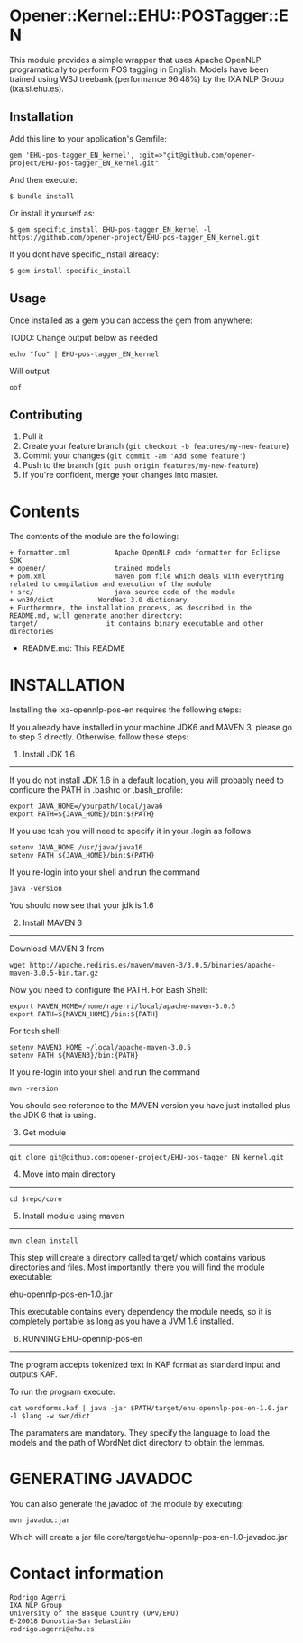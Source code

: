 # Opener::Kernel::EHU::POSTagger::EN

This module provides a simple wrapper that uses Apache OpenNLP
programatically to perform POS tagging in English.
Models have been trained using WSJ treebank (performance 96.48%)
by the IXA NLP Group (ixa.si.ehu.es).

## Installation

Add this line to your application's Gemfile:

    gem 'EHU-pos-tagger_EN_kernel', :git=>"git@github.com/opener-project/EHU-pos-tagger_EN_kernel.git"

And then execute:

    $ bundle install

Or install it yourself as:

    $ gem specific_install EHU-pos-tagger_EN_kernel -l https://github.com/opener-project/EHU-pos-tagger_EN_kernel.git


If you dont have specific_install already:

    $ gem install specific_install

## Usage

Once installed as a gem you can access the gem from anywhere:


TODO: Change output below as needed
````shell
echo "foo" | EHU-pos-tagger_EN_kernel
````

Will output

````
oof
````

## Contributing

1. Pull it
2. Create your feature branch (`git checkout -b features/my-new-feature`)
3. Commit your changes (`git commit -am 'Add some feature'`)
4. Push to the branch (`git push origin features/my-new-feature`)
5. If you're confident, merge your changes into master.



Contents
========

The contents of the module are the following:

    + formatter.xml           Apache OpenNLP code formatter for Eclipse SDK
    + opener/                 trained models
    + pom.xml                 maven pom file which deals with everything related to compilation and execution of the module
    + src/                    java source code of the module
    + wn30/dict		      WordNet 3.0 dictionary
    + Furthermore, the installation process, as described in the README.md, will generate another directory:
    target/                 it contains binary executable and other directories

- README.md: This README


INSTALLATION
============

Installing the ixa-opennlp-pos-en requires the following steps:

If you already have installed in your machine JDK6 and MAVEN 3, please go to step 3
directly. Otherwise, follow these steps:

1. Install JDK 1.6
-------------------

If you do not install JDK 1.6 in a default location, you will probably need to configure the PATH in .bashrc or .bash_profile:

````shell
export JAVA_HOME=/yourpath/local/java6
export PATH=${JAVA_HOME}/bin:${PATH}
````

If you use tcsh you will need to specify it in your .login as follows:

````shell
setenv JAVA_HOME /usr/java/java16
setenv PATH ${JAVA_HOME}/bin:${PATH}
````

If you re-login into your shell and run the command

````shell
java -version
````

You should now see that your jdk is 1.6

2. Install MAVEN 3
------------------

Download MAVEN 3 from

````shell
wget http://apache.rediris.es/maven/maven-3/3.0.5/binaries/apache-maven-3.0.5-bin.tar.gz
````

Now you need to configure the PATH. For Bash Shell:

````shell
export MAVEN_HOME=/home/ragerri/local/apache-maven-3.0.5
export PATH=${MAVEN_HOME}/bin:${PATH}
````

For tcsh shell:

````shell
setenv MAVEN3_HOME ~/local/apache-maven-3.0.5
setenv PATH ${MAVEN3}/bin:{PATH}
````

If you re-login into your shell and run the command

````shell
mvn -version
````

You should see reference to the MAVEN version you have just installed plus the JDK 6 that is using.

3. Get module
-------------

````shell
git clone git@github.com:opener-project/EHU-pos-tagger_EN_kernel.git
````

4. Move into main directory
---------------------------

````shell
cd $repo/core
````

5. Install module using maven
-----------------------------

````shell
mvn clean install
````

This step will create a directory called target/ which contains various directories and files.
Most importantly, there you will find the module executable:

ehu-opennlp-pos-en-1.0.jar

This executable contains every dependency the module needs, so it is completely portable as long
as you have a JVM 1.6 installed.

6. RUNNING EHU-opennlp-pos-en
-----------------------------

The program accepts tokenized text in KAF format as standard input and outputs KAF.

To run the program execute:

````shell
cat wordforms.kaf | java -jar $PATH/target/ehu-opennlp-pos-en-1.0.jar -l $lang -w $wn/dict
````

The paramaters are mandatory. They specify the language to load the models and the path of WordNet
dict directory to obtain the lemmas.


GENERATING JAVADOC
==================

You can also generate the javadoc of the module by executing:

````shell
mvn javadoc:jar
````

Which will create a jar file core/target/ehu-opennlp-pos-en-1.0-javadoc.jar


Contact information
===================

````shell
Rodrigo Agerri
IXA NLP Group
University of the Basque Country (UPV/EHU)
E-20018 Donostia-San Sebastián
rodrigo.agerri@ehu.es
````

